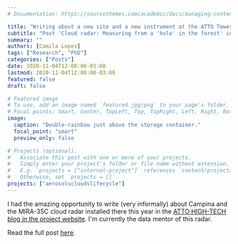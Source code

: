 ```yaml
---
# Documentation: https://sourcethemes.com/academic/docs/managing-content/

title: "Writing about a new site and a new instrument at the ATTO Tower"
subtitle: "Post 'Cloud radar: Measuring from a 'hole' in the forest' in ATTO HIGH-TECH"
summary: ""
authors: [Camila Lopes]
tags: ["Research", "PhD"]
categories: ["Posts"]
date: 2020-11-04T12:00:00-03:00
lastmod: 2020-11-04T12:00:00-03:00
featured: false
draft: false

# Featured image
# To use, add an image named `featured.jpg/png` to your page's folder.
# Focal points: Smart, Center, TopLeft, Top, TopRight, Left, Right, BottomLeft, Bottom, BottomRight.
image:
  caption: "Double-rainbow just above the storage container."
  focal_point: "smart"
  preview_only: false

# Projects (optional).
#   Associate this post with one or more of your projects.
#   Simply enter your project's folder or file name without extension.
#   E.g. `projects = ["internal-project"]` references `content/project/deep-learning/index.md`.
#   Otherwise, set `projects = []`.
projects: ["aerosolscloudslifecycle"]
---
```


I had the amazing opportunity to write (very informally) about Campina and the MIRA-35C cloud radar installed there this year in the [ATTO HIGH-TECH blog in the project website](https://www.attoproject.org/category/high-tech/). I'm currently the data mentor of this radar.

Read the full post [here](https://www.attoproject.org/cloud-radar-measuring-from-a-hole-in-the-forest/).